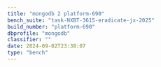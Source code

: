 ```yaml
---
title: "mongodb 2 platform-690"
bench_suite: "task-NXBT-3615-eradicate-jx-2025"
build_number: "platform-690"
dbprofile: "mongodb"
classifier: ""
date: 2024-09-02T23:38:07
type: "bench"
---
```

